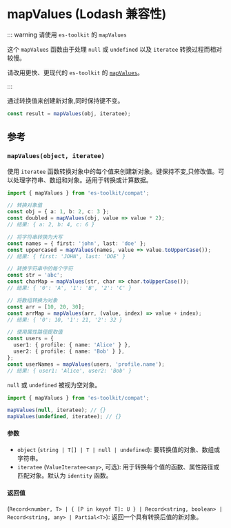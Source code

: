 # mapValues (Lodash 兼容性)

::: warning 请使用 `es-toolkit` 的 `mapValues`

这个 `mapValues` 函数由于处理 `null` 或 `undefined` 以及 `iteratee` 转换过程而相对较慢。

请改用更快、更现代的 `es-toolkit` 的 [`mapValues`](../../object/mapValues.md)。

:::

通过转换值来创建新对象,同时保持键不变。

```typescript
const result = mapValues(obj, iteratee);
```

## 参考

### `mapValues(object, iteratee)`

使用 `iteratee` 函数转换对象中的每个值来创建新对象。键保持不变,只修改值。可以处理字符串、数组和对象。适用于转换或计算数据。

```typescript
import { mapValues } from 'es-toolkit/compat';

// 转换对象值
const obj = { a: 1, b: 2, c: 3 };
const doubled = mapValues(obj, value => value * 2);
// 结果: { a: 2, b: 4, c: 6 }

// 将字符串转换为大写
const names = { first: 'john', last: 'doe' };
const uppercased = mapValues(names, value => value.toUpperCase());
// 结果: { first: 'JOHN', last: 'DOE' }

// 转换字符串中的每个字符
const str = 'abc';
const charMap = mapValues(str, char => char.toUpperCase());
// 结果: { '0': 'A', '1': 'B', '2': 'C' }

// 将数组转换为对象
const arr = [10, 20, 30];
const arrMap = mapValues(arr, (value, index) => value + index);
// 结果: { '0': 10, '1': 21, '2': 32 }

// 使用属性路径提取值
const users = {
  user1: { profile: { name: 'Alice' } },
  user2: { profile: { name: 'Bob' } },
};
const userNames = mapValues(users, 'profile.name');
// 结果: { user1: 'Alice', user2: 'Bob' }
```

`null` 或 `undefined` 被视为空对象。

```typescript
import { mapValues } from 'es-toolkit/compat';

mapValues(null, iteratee); // {}
mapValues(undefined, iteratee); // {}
```

#### 参数

- `object` (`string | T[] | T | null | undefined`): 要转换值的对象、数组或字符串。
- `iteratee` (`ValueIteratee<any>`, 可选): 用于转换每个值的函数、属性路径或匹配对象。默认为 `identity` 函数。

#### 返回值

(`Record<number, T> | { [P in keyof T]: U } | Record<string, boolean> | Record<string, any> | Partial<T>`): 返回一个具有转换后值的新对象。
